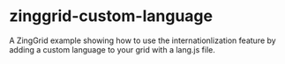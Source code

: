 # zinggrid-custom-language
A ZingGrid example showing how to use the internationlization feature by adding a custom language to your grid with a lang.js file.
